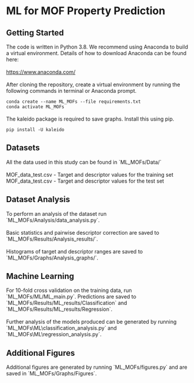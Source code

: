<h1>ML for MOF Property Prediction</h1>
<h2>Getting Started</h2>
The code is written in Python 3.8. We recommend using Anaconda to build a virtual environment.
Details of how to download Anaconda can be found here:
<br><br>
<a href="https://www.anaconda.com/">https://www.anaconda.com/</a>
<br><br>
After cloning the repository, create a virtual environment by running the following commands in terminal or Anaconda 
prompt.
<br>

`conda create --name ML_MOFs --file requirements.txt`
<br>
`conda activate ML_MOFs`
<br>
<br>
The kaleido package is required to save graphs. Install this using pip.
<br>

`pip install -U kaleido`
<h2>Datasets</h2>
All the data used in this study can be found in `ML_MOFs/Data/`
<br><br>
MOF_data_test.csv - Target and descriptor values for the training set
<br>
MOF_data_test.csv - Target and descriptor values for the test set

<h2>Dataset Analysis</h2>
To perform an analysis of the dataset run `ML_MOFs/Analysis/data_analysis.py`.
<br><br>
Basic statistics and pairwise descriptor correction are saved to `ML_MOFs/Results/Analysis_results/`.
<br><br>
Histograms of target and descriptor ranges are saved to `ML_MOFs/Graphs/Analysis_graphs/`.

<h2>Machine Learning</h2>
For 10-fold cross validation on the training data, run `ML_MOFs/ML/ML_main.py`. Predictions are saved to 
`ML_MOFs/Results/ML_results/Classification` and `ML_MOFs/Results/ML_results/Regression`. 
<br><br>
Further analysis of the models produced can be generated by running `ML_MOFs\ML\classification_analysis.py` and
`ML_MOFs\ML\regression_analysis.py`.

<h2>Additional Figures</h2>
Additional figures are generated by running `ML_MOFs/figures.py` and are saved in `ML_MOFs/Graphs/Figures`. 
